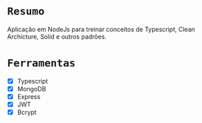 # `Resumo`

Aplicação em NodeJs para treinar conceitos de Typescript, Clean Archicture, Solid e outros padrões.

# `Ferramentas`
- [x] Typescript <br>
- [x] MongoDB <br>
- [x] Express <br>
- [x] JWT <br>
- [x] Bcrypt <br>
